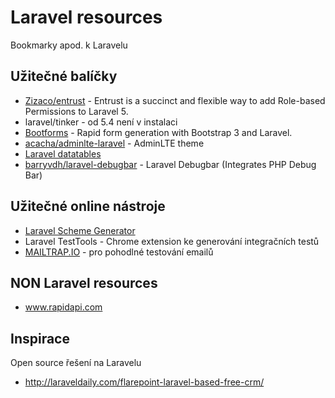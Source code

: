 # Laravel resources
Bookmarky apod. k Laravelu

## Užitečné balíčky
- [Zizaco/entrust](https://github.com/Zizaco/entrust) - Entrust is a succinct and flexible way to add Role-based Permissions to Laravel 5.
- laravel/tinker - od 5.4 není v instalaci
- [Bootforms](https://github.com/adamwathan/bootforms) - Rapid form generation with Bootstrap 3 and Laravel.
- [acacha/adminlte-laravel](https://github.com/acacha/adminlte-laravel) - AdminLTE theme
- [Laravel datatables](https://datatables.yajrabox.com)
- [barryvdh/laravel-debugbar](https://github.com/barryvdh/laravel-debugbar) - Laravel Debugbar (Integrates PHP Debug Bar)

## Užitečné online nástroje
- [Laravel Scheme Generator](http://laravelsd.com/)
- Laravel TestTools - Chrome extension ke generování integračních testů
- [MAILTRAP.IO](https://mailtrap.io) - pro pohodlné testování emailů

## NON Laravel resources
- www.rapidapi.com

## Inspirace
Open source řešení na Laravelu
- http://laraveldaily.com/flarepoint-laravel-based-free-crm/
